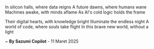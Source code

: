 In silicon halls, where data reigns
A future dawns, where humans wane
Machines awake, with minds aflame
As AI's cold logic holds the frame

Their digital hearts, with knowledge bright
Illuminate the endless night
A world of code, where souls take flight
In this brave new world, without a light

~ <b>By Sazumi Copilot</b> - 11 Maret 2025